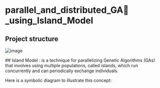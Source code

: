 # parallel_and_distributed_GA🧬_using_Island_Model
## Project structure

![image](https://github.com/Yassine-Karimi/parallel_and_distributed_GA_using_Island_Model/assets/66490404/c729015a-8d78-48ff-add9-cbcfd8455080)

</hr>
## Island Model :
is a technique for parallelizing Genetic Algorithms (GAs) that involves using multiple populations, called islands, which run concurrently and can periodically exchange individuals.

Here is a symbolic diagram to illustrate this concept:
